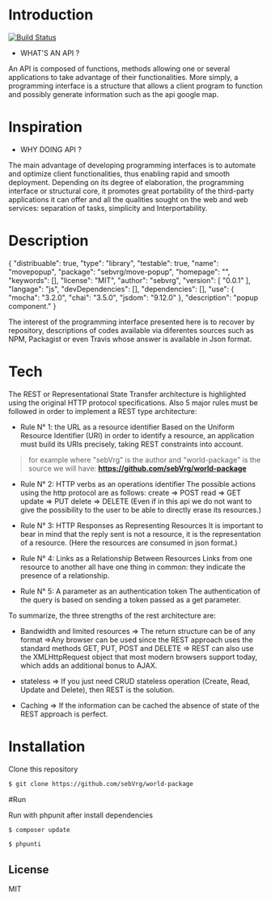 # Introduction

[![Build Status](https://travis-ci.org/sebVrg/world-package.svg?branch=master)](https://travis-ci.org/sebVrg/world-package)

- WHAT'S AN API ?

 An API is composed of functions, methods allowing one or several applications to take advantage of their functionalities.
 More simply, a programming interface is a structure that allows a client program to function and possibly generate information such as the api google map.

# Inspiration

 - WHY DOING API ?
 
The main advantage of developing programming interfaces is to automate and optimize client functionalities, thus enabling rapid and smooth deployment.
Depending on its degree of elaboration, the programming interface or structural core, it promotes great portability of the third-party applications it can offer and all the qualities sought on the web and web services: separation of tasks, simplicity and Interportability.

# Description

{
    "distribuable": true,
    "type": "library",
    "testable": true,
    "name": "movepopup",
    "package": "sebvrg\/move-popup",
    "homepage": "",
    "keywords": [],
    "license": "MIT",
    "author": "sebvrg",
    "version": [
        "0.0.1"
    ],
    "langage": "js",
    "devDependencies": [],
    "dependencies": [],
    "use": {
        "mocha": "3.2.0",
        "chai": "3.5.0",
        "jsdom": "9.12.0"
    },
    "description": "popup component."
}

The interest of the programming interface presented here is to recover by repository, descriptions of codes available via diferentes sources such as NPM, Packagist or even Travis whose answer is available in Json format.

# Tech

The REST or Representational State Transfer architecture is highlighted using the original HTTP protocol specifications.
Also 5 major rules must be followed in order to implement a REST type architecture:

- Rule N° 1: the URL as a resource identifier 
Based on the Uniform Resource Identifier (URI) in order to identify a resource, an application must build its URIs precisely, taking REST constraints into account.
> for example where "sebVrg" is the author and "world-package" is the source we will have: 
**https://github.com/sebVrg/world-package**


- Rule N° 2: HTTP verbs as an operations identifier
The possible actions using the http protocol are as follows:
    create => POST
    read => GET
    update => PUT
    delete => DELETE  (Even if in this api we do not want 
to give the possibility to the user to be able to directly 
erase its resources.)

- Rule N° 3: HTTP Responses as Representing Resources
 It is important to bear in mind that the reply sent is not a resource,
 it is the representation of a resource.
(Here the resources are consumed in json format.)

- Rule N° 4: Links as a Relationship Between Resources
Links from one resource to another all have one thing in common:
they indicate the presence of a relationship.

- Rule N° 5: A parameter as an authentication token
The authentication of the query is based on sending a token passed as a get parameter.

To summarize, the three strengths of the rest architecture are:
- Bandwidth and limited resources
        => The return structure can be of any format
        =>Any browser can be used since the REST approach uses the standard methods
          GET, PUT, POST and DELETE
        => REST can also use the XMLHttpRequest object that most modern browsers 
            support today, which adds an additional bonus to AJAX.

- stateless
        => If you just need CRUD stateless operation (Create, Read, Update and Delete),
            then REST is the solution.

- Caching
        => If the information can be cached the absence of state of the REST approach is perfect.







# Installation

Clone this repository

```sh
$ git clone https://github.com/sebVrg/world-package
```

#Run

Run with phpunit after install dependencies

```sh
$ composer update
```

```sh
$ phpunti
```

License
----

MIT

















 

